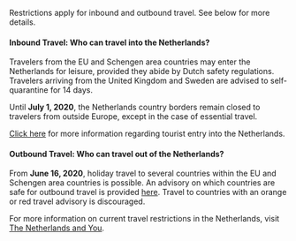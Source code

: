 Restrictions apply for inbound and outbound travel. See below for more details.

#### Inbound Travel: Who can travel into the Netherlands?

Travelers from the EU and Schengen area countries may enter the Netherlands for leisure, provided they abide by Dutch safety regulations. Travelers arriving from the United Kingdom and Sweden are advised to self-quarantine for 14 days.

Until **July 1, 2020**, the Netherlands country borders remain closed to travelers from outside Europe, except in the case of essential travel.

[Click here](https://www.netherlandsandyou.nl/documents/frequently-asked-questions/qa-holidays-to-the-netherlands) for more information regarding tourist entry into the Netherlands.

#### Outbound Travel: Who can travel out of the Netherlands?

From **June 16, 2020**, holiday travel to several countries within the EU and Schengen area countries is possible. An advisory on which countries are safe for outbound travel is provided [here](https://www.nederlandwereldwijd.nl/). Travel to countries with an orange or red travel advisory is discouraged.

For more information on current travel restrictions in the Netherlands, visit [The Netherlands and You](https://www.netherlandsandyou.nl/).
